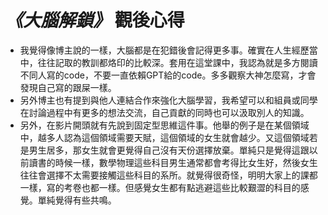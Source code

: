 # ***《大腦解鎖》*** 觀後心得
- 我覺得像博主說的一樣，大腦都是在犯錯後會記得更多事。確實在人生經歷當中，往往記取的教訓都烙印的比較深。套用在這堂課中，我認為就是多方閱讀不同人寫的code，不要一直依賴GPT給的code。多多觀察大神怎麼寫，才會發現自己寫的跟屎一樣。
- 另外博主也有提到與他人連結合作來強化大腦學習，我希望可以和組員或同學在討論過程中有更多的想法交流，自己貢獻的同時也可以汲取別人的知識。
- 另外，在影片開頭就有先說到固定型思維這件事。他舉的例子是在某個領域中，越多人認為這個領域需要天賦，這個領域的女生就會越少。又這個領域若是男生居多，那女生就會更覺得自己沒有天份選擇放棄。單純只是覺得這跟以前讀書的時候一樣，數學物理這些科目男生通常都會考得比女生好，然後女生往往會選擇不太需要接觸這些科目的系所。就覺得很奇怪，明明大家上的課都一樣，寫的考卷也都一樣。但感覺女生都有點逃避這些比較艱澀的科目的感覺。單純覺得有些共鳴。
